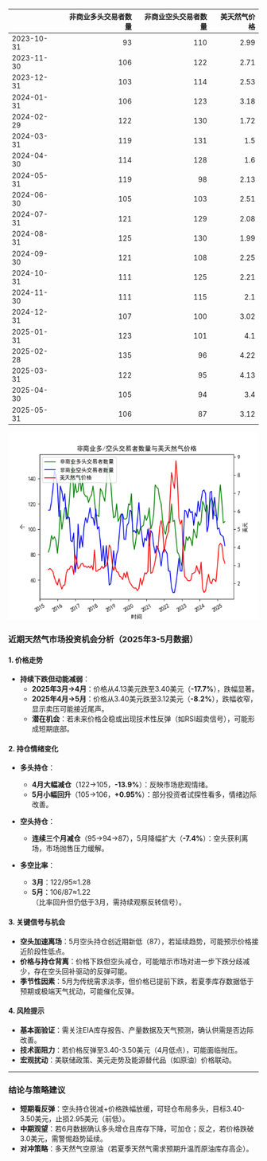 |            |   非商业多头交易者数量 |   非商业空头交易者数量 |   美天然气价格 |
|:-----------|-----------------------:|-----------------------:|---------------:|
| 2023-10-31 |                     93 |                    110 |           2.99 |
| 2023-11-30 |                    106 |                    122 |           2.71 |
| 2023-12-31 |                    103 |                    114 |           2.53 |
| 2024-01-31 |                    106 |                    123 |           3.18 |
| 2024-02-29 |                    122 |                    130 |           1.72 |
| 2024-03-31 |                    119 |                    131 |           1.5  |
| 2024-04-30 |                    114 |                    128 |           1.6  |
| 2024-05-31 |                    119 |                     98 |           2.13 |
| 2024-06-30 |                    105 |                    103 |           2.51 |
| 2024-07-31 |                    121 |                    129 |           2.08 |
| 2024-08-31 |                    125 |                    130 |           1.99 |
| 2024-09-30 |                    121 |                    108 |           2.25 |
| 2024-10-31 |                    111 |                    125 |           2.21 |
| 2024-11-30 |                    111 |                    115 |           2.1  |
| 2024-12-31 |                    107 |                    100 |           3.02 |
| 2025-01-31 |                    123 |                    101 |           4.1  |
| 2025-02-28 |                    135 |                     96 |           4.22 |
| 2025-03-31 |                    122 |                     95 |           4.13 |
| 2025-04-30 |                    105 |                     94 |           3.4  |
| 2025-05-31 |                    106 |                     87 |           3.12 |

![图](NYMEX_cft.png)



### 近期天然气市场投资机会分析（2025年3-5月数据）

#### 1. **价格走势**
- **持续下跌但动能减弱**：
  - **2025年3月→4月**：价格从4.13美元跌至3.40美元（**-17.7%**），跌幅显著。
  - **2025年4月→5月**：价格从3.40美元跌至3.12美元（**-8.2%**），跌幅收窄，显示卖压可能接近尾声。
  - **潜在机会**：若未来价格企稳或出现技术性反弹（如RSI超卖信号），可能形成短期底部。

#### 2. **持仓情绪变化**
- **多头持仓**：
  - **4月大幅减仓**（122→105，**-13.9%**）：反映市场悲观情绪。
  - **5月小幅回升**（105→106，**+0.95%**）：部分投资者试探性看多，情绪边际改善。
  
- **空头持仓**：
  - **连续三个月减仓**（95→94→87），5月降幅扩大（**-7.4%**）：空头获利离场，市场抛售压力缓解。
  
- **多空比率**：
  - **3月**：122/95≈1.28  
  - **5月**：106/87≈1.22  
  （比率回升但仍低于3月，需持续观察反转信号）。

#### 3. **关键信号与机会**
- **空头加速离场**：5月空头持仓创近期新低（87），若延续趋势，可能预示价格接近阶段性低点。
- **价格与持仓背离**：价格下跌但空头减仓，可能暗示市场对进一步下跌分歧减少，存在空头回补驱动的反弹可能。
- **季节性因素**：5月为传统需求淡季，但价格已提前下跌，若夏季库存数据低于预期或极端天气扰动，可能催化反弹。

#### 4. **风险提示**
- **基本面验证**：需关注EIA库存报告、产量数据及天气预测，确认供需是否边际改善。
- **技术面阻力**：若价格反弹至3.40-3.50美元（4月低点），可能面临抛压。
- **宏观扰动**：美联储政策、美元走势及能源替代品（如原油）价格联动。

---

### **结论与策略建议**
- **短期看反弹**：空头持仓锐减+价格跌幅放缓，可轻仓布局多头，目标3.40-3.50美元，止损2.95美元（前低）。
- **中期观望**：若6月数据确认多头增仓且库存下降，可加仓；反之，若价格跌破3.0美元，需警惕趋势延续。
- **对冲策略**：多天然气空原油（若夏季天然气需求预期升温而原油库存高企）。